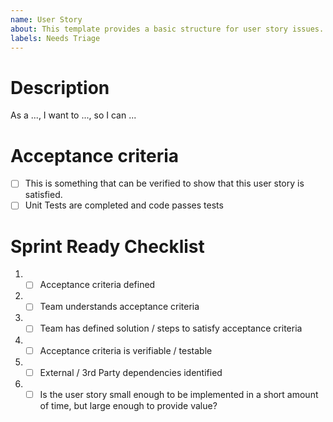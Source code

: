 ```yaml
---
name: User Story
about: This template provides a basic structure for user story issues.
labels: Needs Triage
---
```


# Description
As a ..., I want to ..., so I can ...

<Link to Design Document or User Story>

# Acceptance criteria

- [ ] This is something that can be verified to show that this user story is satisfied.
- [ ] Unit Tests are completed and code passes tests

# Sprint Ready Checklist 
1. - [ ] Acceptance criteria defined 
2. - [ ] Team understands acceptance criteria 
3. - [ ] Team has defined solution / steps to satisfy acceptance criteria 
4. - [ ] Acceptance criteria is verifiable / testable 
5. - [ ] External / 3rd Party dependencies identified
6. - [ ] Is the user story small enough to be implemented in a short amount of time, but large enough to provide value?